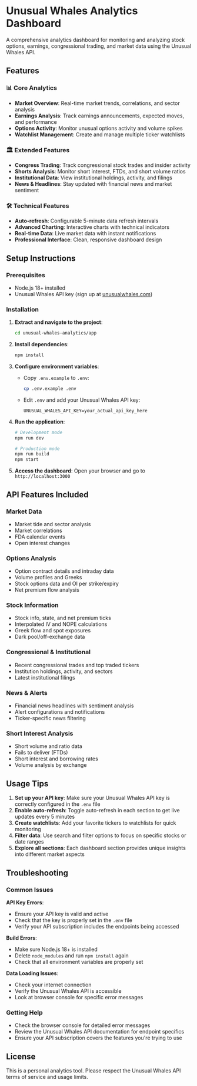 
# Unusual Whales Analytics Dashboard

A comprehensive analytics dashboard for monitoring and analyzing stock options, earnings, congressional trading, and market data using the Unusual Whales API.

## Features

### 📊 Core Analytics
- **Market Overview**: Real-time market trends, correlations, and sector analysis
- **Earnings Analysis**: Track earnings announcements, expected moves, and performance
- **Options Activity**: Monitor unusual options activity and volume spikes
- **Watchlist Management**: Create and manage multiple ticker watchlists

### 🏛️ Extended Features
- **Congress Trading**: Track congressional stock trades and insider activity
- **Shorts Analysis**: Monitor short interest, FTDs, and short volume ratios
- **Institutional Data**: View institutional holdings, activity, and filings
- **News & Headlines**: Stay updated with financial news and market sentiment

### 🛠️ Technical Features
- **Auto-refresh**: Configurable 5-minute data refresh intervals
- **Advanced Charting**: Interactive charts with technical indicators
- **Real-time Data**: Live market data with instant notifications
- **Professional Interface**: Clean, responsive dashboard design

## Setup Instructions

### Prerequisites
- Node.js 18+ installed
- Unusual Whales API key (sign up at [unusualwhales.com](https://unusualwhales.com))

### Installation

1. **Extract and navigate to the project**:
   ```bash
   cd unusual-whales-analytics/app
   ```

2. **Install dependencies**:
   ```bash
   npm install
   ```

3. **Configure environment variables**:
   - Copy `.env.example` to `.env`:
     ```bash
     cp .env.example .env
     ```
   - Edit `.env` and add your Unusual Whales API key:
     ```
     UNUSUAL_WHALES_API_KEY=your_actual_api_key_here
     ```

4. **Run the application**:
   ```bash
   # Development mode
   npm run dev

   # Production mode
   npm run build
   npm start
   ```

5. **Access the dashboard**:
   Open your browser and go to `http://localhost:3000`

## API Features Included

### Market Data
- Market tide and sector analysis
- Market correlations
- FDA calendar events
- Open interest changes

### Options Analysis  
- Option contract details and intraday data
- Volume profiles and Greeks
- Stock options data and OI per strike/expiry
- Net premium flow analysis

### Stock Information
- Stock info, state, and net premium ticks
- Interpolated IV and NOPE calculations
- Greek flow and spot exposures
- Dark pool/off-exchange data

### Congressional & Institutional
- Recent congressional trades and top traded tickers
- Institution holdings, activity, and sectors
- Latest institutional filings

### News & Alerts
- Financial news headlines with sentiment analysis
- Alert configurations and notifications
- Ticker-specific news filtering

### Short Interest Analysis
- Short volume and ratio data
- Fails to deliver (FTDs)
- Short interest and borrowing rates
- Volume analysis by exchange

## Usage Tips

1. **Set up your API key**: Make sure your Unusual Whales API key is correctly configured in the `.env` file
2. **Enable auto-refresh**: Toggle auto-refresh in each section to get live updates every 5 minutes
3. **Create watchlists**: Add your favorite tickers to watchlists for quick monitoring
4. **Filter data**: Use search and filter options to focus on specific stocks or date ranges
5. **Explore all sections**: Each dashboard section provides unique insights into different market aspects

## Troubleshooting

### Common Issues

**API Key Errors**:
- Ensure your API key is valid and active
- Check that the key is properly set in the `.env` file
- Verify your API subscription includes the endpoints being accessed

**Build Errors**:
- Make sure Node.js 18+ is installed
- Delete `node_modules` and run `npm install` again
- Check that all environment variables are properly set

**Data Loading Issues**:
- Check your internet connection
- Verify the Unusual Whales API is accessible
- Look at browser console for specific error messages

### Getting Help

- Check the browser console for detailed error messages
- Review the Unusual Whales API documentation for endpoint specifics
- Ensure your API subscription covers the features you're trying to use

## License

This is a personal analytics tool. Please respect the Unusual Whales API terms of service and usage limits.

